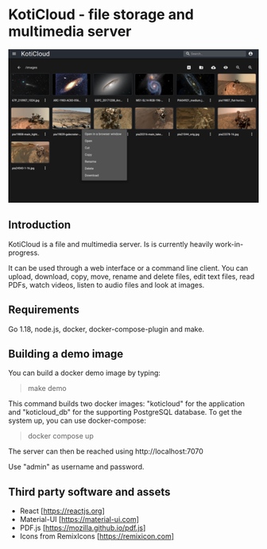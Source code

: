 
# KotiCloud - file storage and multimedia server #

![Main view](docs/images/main.png)

## Introduction ##

KotiCloud is a file and multimedia server. Is is currently heavily work-in-progress.

It can be used through a web interface or a command line client. You can upload, download, copy, move, rename and delete files, edit text files, read PDFs, watch videos, listen to audio files and look at images.

## Requirements ##

Go 1.18, node.js, docker, docker-compose-plugin and make.

## Building a demo image ##

You can build a docker demo image by typing:

> make demo

This command builds two docker images: "koticloud" for the application and "koticloud_db" for the supporting PostgreSQL database. To get the system up, you can use docker-compose:

> docker compose up

The server can then be reached using http://localhost:7070

Use "admin" as username and password.

## Third party software and assets ##

- React [https://reactjs.org]
- Material-UI [https://material-ui.com]
- PDF.js [https://mozilla.github.io/pdf.js]
- Icons from RemixIcons [https://remixicon.com]
